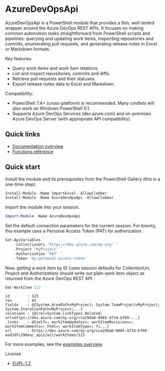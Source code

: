# AzureDevOpsApi

AzureDevOpsApi is a PowerShell module that provides a thin, well-tested wrapper
around the Azure DevOps REST APIs. It focuses on making common automation tasks
straightforward from PowerShell scripts and pipelines: querying and updating
work items, inspecting repositories and commits, enumerating pull requests,
and generating release notes in Excel or Markdown formats.

Key features:

- Query work items and work item relations.
- List and inspect repositories, commits and diffs.
- Retrieve pull requests and their statuses.
- Export release notes data to Excel and Markdown.

Compatibility:

- PowerShell 7.4+ (cross-platform) is recommended. Many cmdlets will also work
on Windows PowerShell 5.1.
- Supports Azure DevOps Services (dev.azure.com) and on-premises Azure DevOps
Server (with appropriate API compatibility).

## Quick links

- [Documentation overview](./Docs/readme.md)
- [Functions reference](./Docs/functions/AzureDevOpsApi.md)

## Quick start

Install the module and its prerequisites from the PowerShell Gallery (this is a one-time step).

```powershell
Install-Module -Name ImportExcel -AllowClobber
Install-Module -Name AzureDevOpsApi -AllowClobber
```

Import the module into your session.

```powershell
Import-Module -Name AzureDevOpsApi
```

Set the default connection parameters for the current session. For brevity,
this example uses a Personal Access Token (PAT) for authorization.

```powershell
Set-ApiVariables `
    -CollectionUri 'https://dev.azure.com/my-org' `
    -Project 'MyProject' `
    -Authorization 'PAT' `
    -Token 'my-personal-access-token'
```

Now, getting a work item by ID (uses session defaults for CollectionUri, Project and Authorization) should write out plain work item object as returned from the Azure DevOps REST API.

```powershell
Get-WorkItem 123
```

```plaintext
id        : 123
rev       : 42
fields    : @{System.AreaPath=MyProject; System.TeamProject=MyProject; System.IterationPath=MyProject;...}
relations : {@{rel=System.LinkTypes.Related; url=https://dev.azure.com/my-org/cca29da0-0985-4714-bf09-...}
_links    : @{self=; workItemUpdates=; workItemRevisions=; workItemComments=; html=; workItemType=; fi...}
url       : https://dev.azure.com/my-org/cca29da0-0985-4714-bf09-eed3dfc290ea/_apis/wit/workItems/123
```

For more examples, see the [examples overview](./Docs/examples/readme.md).

License

- [EUPL-1.2](LICENSE.txt)
